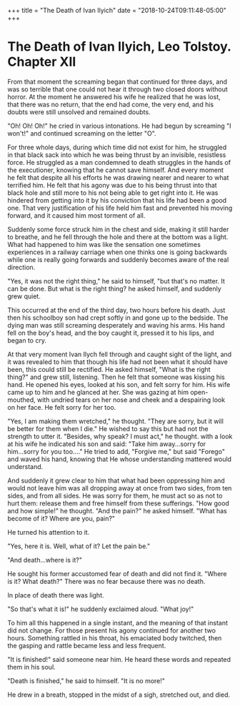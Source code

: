+++
title = "The Death of Ivan Ilyich"
date = "2018-10-24T09:11:48-05:00"
+++
# The Death of Ivan Ilyich, Leo Tolstoy. Chapter XII

From that moment the screaming began that continued for three days, and was so terrible that one could not hear it through two closed doors without horror. At the moment he answered his wife he realized that he was lost, that there was no return, that the end had come, the very end, and his doubts were still unsolved and remained doubts.

"Oh! Oh! Oh!" he cried in various intonations. He had begun by screaming "I won't!" and continued screaming on the letter "O".

For three whole days, during which time did not exist for him, he struggled in that black sack into which he was being thrust by an invisible, resistless force. He struggled as a man condemned to death struggles in the hands of the executioner, knowing that he cannot save himself. And every moment he felt that despite all his efforts he was drawing nearer and nearer to what terrified him. He felt that his agony was due to his being thrust into that black hole and still more to his not being able to get right into it. He was hindered from getting into it by his conviction that his life had been a good one. That very justification of his life held him fast and prevented his moving forward, and it caused him most torment of all.

Suddenly some force struck him in the chest and side, making it still harder to breathe, and he fell through the hole and there at the bottom was a light. What had happened to him was like the sensation one sometimes experiences in a railway carriage when one thinks one is going backwards while one is really going forwards and suddenly becomes aware of the real direction.

"Yes, it was not the right thing," he said to himself, "but that's no matter. It can be done. But what is the right thing? he asked himself, and suddenly grew quiet.

This occurred at the end of the third day, two hours before his death. Just then his schoolboy son had crept softly in and gone up to the bedside. The dying man was still screaming desperately and waving his arms. His hand fell on the boy's head, and the boy caught it, pressed it to his lips, and began to cry.

At that very moment Ivan Ilych fell through and caught sight of the light, and it was revealed to him that though his life had not been what it should have been, this could still be rectified. He asked himself, "What is the right thing?" and grew still, listening. Then he felt that someone was kissing his hand. He opened his eyes, looked at his son, and felt sorry for him. His wife came up to him and he glanced at her. She was gazing at him open-mouthed, with undried tears on her nose and cheek and a despairing look on her face. He felt sorry for her too.

"Yes, I am making them wretched," he thought. "They are sorry, but it will be better for them when I die." He wished to say this but had not the strength to utter it. "Besides, why speak? I must act," he thought. with a look at his wife he indicated his son and said: "Take him away...sorry for him...sorry for you too...." He tried to add, "Forgive me," but said "Forego" and waved his hand, knowing that He whose understanding mattered would understand.

And suddenly it grew clear to him that what had been oppressing him and would not leave him was all dropping away at once from two sides, from ten sides, and from all sides. He was sorry for them, he must act so as not to hurt them: release them and free himself from these sufferings. "How good and how simple!" he thought. "And the pain?" he asked himself. "What has become of it? Where are you, pain?"

He turned his attention to it.

"Yes, here it is. Well, what of it? Let the pain be."

"And death...where is it?"

He sought his former accustomed fear of death and did not find it. "Where is it? What death?" There was no fear because there was no death.

In place of death there was light.

"So that's what it is!" he suddenly exclaimed aloud. "What joy!"

To him all this happened in a single instant, and the meaning of that instant did not change. For those present his agony continued for another two hours. Something rattled in his throat, his emaciated body twitched, then the gasping and rattle became less and less frequent.

"It is finished!" said someone near him. He heard these words and repeated them in his soul.

"Death is finished," he said to himself. "It is no more!"

He drew in a breath, stopped in the midst of a sigh, stretched out, and died.
